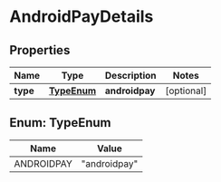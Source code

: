 

# AndroidPayDetails


## Properties

| Name | Type | Description | Notes |
|------------ | ------------- | ------------- | -------------|
|**type** | [**TypeEnum**](#TypeEnum) | **androidpay** |  [optional] |



## Enum: TypeEnum

| Name | Value |
|---- | -----|
| ANDROIDPAY | &quot;androidpay&quot; |




